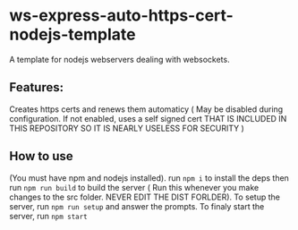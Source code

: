 # ws-express-auto-https-cert-nodejs-template
A template for nodejs webservers dealing with websockets.
## Features:
Creates https certs and renews them automaticy ( May be disabled during configuration. If not enabled, uses a self signed cert THAT IS INCLUDED IN THIS REPOSITORY SO IT IS NEARLY USELESS FOR SECURITY )
## How to use
(You must have npm and nodejs installed).
run ```npm i``` to install the deps then run ```npm run build``` to build the server ( Run this whenever you make changes to the src folder. NEVER EDIT THE DIST FORLDER). To setup the server, run ```npm run setup``` and answer the prompts. To finaly start the server, run ```npm start```
